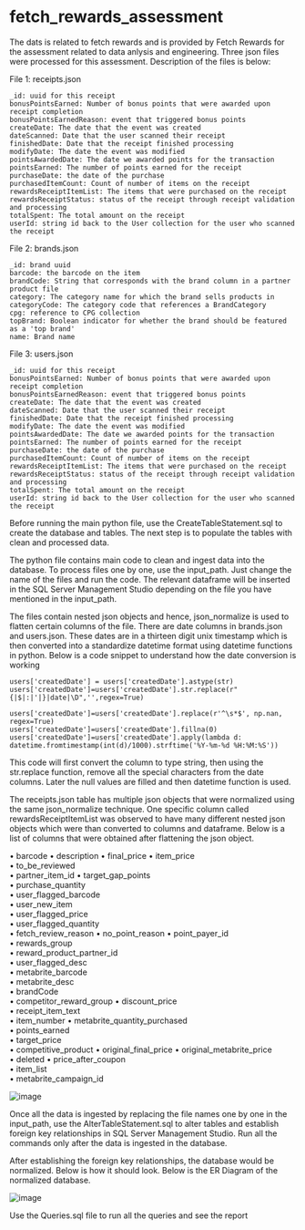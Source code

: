 # fetch_rewards_assessment

The dats is related to fetch rewards and is provided by Fetch Rewards for the assessment related to data anlysis and engineering. Three json files were processed for this assessment. Description of the files is below:

File 1: receipts.json

    _id: uuid for this receipt
    bonusPointsEarned: Number of bonus points that were awarded upon receipt completion
    bonusPointsEarnedReason: event that triggered bonus points
    createDate: The date that the event was created
    dateScanned: Date that the user scanned their receipt
    finishedDate: Date that the receipt finished processing
    modifyDate: The date the event was modified
    pointsAwardedDate: The date we awarded points for the transaction
    pointsEarned: The number of points earned for the receipt
    purchaseDate: the date of the purchase
    purchasedItemCount: Count of number of items on the receipt
    rewardsReceiptItemList: The items that were purchased on the receipt
    rewardsReceiptStatus: status of the receipt through receipt validation and processing
    totalSpent: The total amount on the receipt
    userId: string id back to the User collection for the user who scanned the receipt

File 2: brands.json

    _id: brand uuid
    barcode: the barcode on the item
    brandCode: String that corresponds with the brand column in a partner product file
    category: The category name for which the brand sells products in
    categoryCode: The category code that references a BrandCategory
    cpg: reference to CPG collection
    topBrand: Boolean indicator for whether the brand should be featured as a 'top brand'
    name: Brand name

File 3: users.json

    _id: uuid for this receipt
    bonusPointsEarned: Number of bonus points that were awarded upon receipt completion
    bonusPointsEarnedReason: event that triggered bonus points
    createDate: The date that the event was created
    dateScanned: Date that the user scanned their receipt
    finishedDate: Date that the receipt finished processing
    modifyDate: The date the event was modified
    pointsAwardedDate: The date we awarded points for the transaction
    pointsEarned: The number of points earned for the receipt
    purchaseDate: the date of the purchase
    purchasedItemCount: Count of number of items on the receipt
    rewardsReceiptItemList: The items that were purchased on the receipt
    rewardsReceiptStatus: status of the receipt through receipt validation and processing
    totalSpent: The total amount on the receipt
    userId: string id back to the User collection for the user who scanned the receipt
    
Before running the main python file, use the CreateTableStatement.sql to create the database and tables. The next step is to populate the tables with clean and processed data. 

The python file contains main code to clean and ingest data into the database. To process files one by one, use the input_path. Just change the name of the files and run the code. The relevant dataframe will be inserted in the SQL Server Management Studio depending on the file you have mentioned in the input_path.

The files contain nested json objects and hence, json_normalize is used to flatten certain columns of the file.
There are date columns in brands.json and users.json. These dates are in a thirteen digit unix timestamp which is then converted into a standardize datetime format using datetime functions in python.
Below is a code snippet to understand how the date conversion is working


    users['createdDate'] = users['createdDate'].astype(str)
    users['createdDate']=users['createdDate'].str.replace(r"{|$|:|'|}|date|\D",'',regex=True)
    
    users['createdDate']=users['createdDate'].replace(r'^\s*$', np.nan, regex=True)
    users['createdDate']=users['createdDate'].fillna(0)
    users['createdDate']=users['createdDate'].apply(lambda d: datetime.fromtimestamp(int(d)/1000).strftime('%Y-%m-%d %H:%M:%S'))
    
This code will first convert the column to type string, then using the str.replace function, remove all the special characters from the date columns. Later the null values are filled and then datetime function is used.
    
The receipts.json table has multiple json objects that were normalized using the same json_normalize technique.
One specific column called rewardsReceiptItemList was observed to have many different nested json objects which were than converted to columns and dataframe. Below is a list of columns that were obtained after flattening the json object.

•	barcode	
•	description	
•	final_price	
•	item_price	
•	to_be_reviewed	
•	partner_item_id	
•	target_gap_points	
•	purchase_quantity	
•	user_flagged_barcode	
•	user_new_item	
•	user_flagged_price	
•	user_flagged_quantity	
•	fetch_review_reason	
•	no_point_reason	
•	point_payer_id	
•	rewards_group	
•	reward_product_partner_id	
•	user_flagged_desc	
•	metabrite_barcode	
•	metabrite_desc	
•	brandCode	
•	competitor_reward_group	
•	discount_price	
•	receipt_item_text	
•	item_number	
•	metabrite_quantity_purchased	
•	points_earned	
•	target_price	
•	competitive_product	
•	original_final_price
•	original_metabrite_price	
•	deleted	
•	price_after_coupon	
•	item_list	
•	metabrite_campaign_id	






![image](https://user-images.githubusercontent.com/68797584/123874829-5b4d0880-d8fe-11eb-9e7e-04c4c0d94ff3.png)

    

 
Once all the data is ingested by replacing the file names one by one in the input_path, use the AlterTableStatement.sql to alter tables and establish foreign key relationships in SQL Server Management Studio. Run all the commands only after the data is ingested in the database.

After establishing the foreign key relationships, the database would be normalized. Below is how it should look. Below is the ER Diagram of the normalized database.


![image](https://user-images.githubusercontent.com/68797584/123873755-9f3f0e00-d8fc-11eb-9a71-c69ee5942246.png)

Use the Queries.sql file to run all the queries and see the report



 
 
